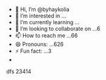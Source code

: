 - 👋 Hi, I’m @byhaykolia
- 👀 I’m interested in ...
- 🌱 I’m currently learning ...
- 💞️ I’m looking to collaborate on ...6
- 📫 How to reach me ...66
- 😄 Pronouns: ...626
- ⚡ Fun fact: ...3
- 

<!---
byhaykolia/byhaykolia is a ✨ special ✨ repository because its `README.md` (this file) appears on your GitHub profile.15
--->
dfs
23414
